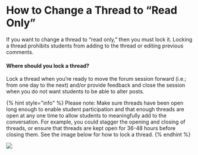 # How to Change a Thread to “Read Only”

If you want to change a thread to “read only,” then you must lock it. Locking a thread prohibits students from adding to the thread or editing previous comments.

#### Where should you lock a thread?

Lock a thread when you’re ready to move the forum session forward \(i.e.; from one day to the next\) and/or provide feedback and close the session when you do not want students to be able to alter posts.

{% hint style="info" %}
Please note: Make sure threads have been open long enough to enable student participation and that enough threads are open at any one time to allow students to meaningfully add to the conversation. For example, you could stagger the opening and closing of threads, or ensure that threads are kept open for 36-48 hours before closing them. See the image below for how to lock a thread.
{% endhint %}

![](https://lh6.googleusercontent.com/uQvYHDv7yA7gRMaQJr46IEk8YksFPQ0U8wY1sKq4BNjWA2XytmDGY-1YudL8sWVfGJfsvl5DWmN8gXs4SOG_8gIjOwyn8yq60wlquEW8T6x76mX6RuGHp8M05kBcxfQlkJhn97ZN0Tabm7GvJw)

